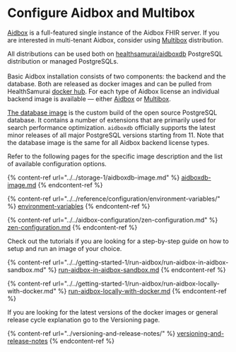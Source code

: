 # Configure Aidbox and Multibox

[Aidbox](https://hub.docker.com/r/healthsamurai/aidboxone) is a full-featured single instance of the Aidbox FHIR server. If you are interested in multi-tenant Aidbox, consider using [Multibox](https://hub.docker.com/r/healthsamurai/multibox) distribution.

All distributions can be used both on [healthsamurai/aidboxdb](https://hub.docker.com/r/healthsamurai/aidboxdb) PostgreSQL distribution or managed PostgreSQLs.\
\
Basic Aidbox installation consists of two components: the backend and the database. Both are released as docker images and can be pulled from HealthSamurai [docker hub](https://hub.docker.com/u/healthsamurai). For each type of Aidbox license an individual backend image is available — either [Aidbox](https://hub.docker.com/r/healthsamurai/aidboxone) or [Multibox](https://hub.docker.com/r/healthsamurai/multibox).

[The database image](https://hub.docker.com/r/healthsamurai/aidboxdb) is the custom build of the open source PostgreSQL database. It contains a number of extensions that are primarily used for search performance optimization. `aidboxdb` officially supports the latest minor releases of all major PostgreSQL versions starting from 11. Note that the database image is the same for all Aidbox backend license types.

Refer to the following pages for the specific image description and the list of available configuration options.

{% content-ref url="../../storage-1/aidboxdb-image.md" %}
[aidboxdb-image.md](../../storage-1/aidboxdb-image.md)
{% endcontent-ref %}

{% content-ref url="../../reference/configuration/environment-variables/" %}
[environment-variables](../../reference/configuration/environment-variables/)
{% endcontent-ref %}

{% content-ref url="../../aidbox-configuration/zen-configuration.md" %}
[zen-configuration.md](../../aidbox-configuration/zen-configuration.md)
{% endcontent-ref %}

Check out the tutorials if you are looking for a step-by-step guide on how to setup and run an image of your choice.

{% content-ref url="../../getting-started-1/run-aidbox/run-aidbox-in-aidbox-sandbox.md" %}
[run-aidbox-in-aidbox-sandbox.md](../../getting-started-1/run-aidbox/run-aidbox-in-aidbox-sandbox.md)
{% endcontent-ref %}

{% content-ref url="../../getting-started-1/run-aidbox/run-aidbox-locally-with-docker.md" %}
[run-aidbox-locally-with-docker.md](../../getting-started-1/run-aidbox/run-aidbox-locally-with-docker.md)
{% endcontent-ref %}

If you are looking for the latest versions of the docker images or general release cycle explanation go to the Versioning page.

{% content-ref url="../versioning-and-release-notes/" %}
[versioning-and-release-notes](../versioning-and-release-notes/)
{% endcontent-ref %}
